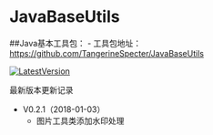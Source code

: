# JavaBaseUtils

##Java基本工具包：
	- 工具包地址：https://github.com/TangerineSpecter/JavaBaseUtils

[![LatestVersion](https://img.shields.io/badge/LatestVersion-0.2.1-orange.svg)](https://github.com/TangerineSpecter/JavaBaseUtils/blob/master/VERSION.md)

最新版本更新记录

- V0.2.1（2018-01-03）
	- 图片工具类添加水印处理